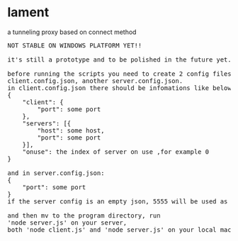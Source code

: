# lament
a tunneling proxy based on connect method
<pre>
NOT STABLE ON WINDOWS PLATFORM YET!!

it's still a prototype and to be polished in the future yet.

before running the scripts you need to create 2 config files, one named
client.config.json, another server.config.json.
in client.config.json there should be infomations like below:
{
    "client": {
        "port": some port
    },
    "servers": [{
        "host": some host,
        "port": some port
    }],
    "onuse": the index of server on use ,for example 0
}

and in server.config.json:
{
    "port": some port
}
if the server config is an empty json, 5555 will be used as default port

and then mv to the program directory, run
'node server.js' on your server,
both 'node client.js' and 'node server.js' on your local machine
</pre>
